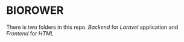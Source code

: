 # BIOROWER

There is two folders in this repo. _Backend_ for _Laravel_ application and _Frontend_ for _HTML_

 